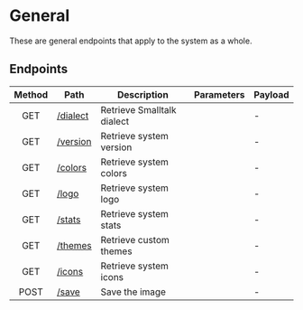# General

These are general endpoints that apply to the system as a whole.

## Endpoints

| Method | Path                       | Description                    | Parameters | Payload |
| :----: | -------------------------- | ------------------------------ | :--------: | ------- |
|  GET   | [/dialect](dialect/get.md) | Retrieve Smalltalk dialect |            | -       |
|  GET   | [/version](version/get.md) | Retrieve system version        |            | -       |
|  GET   | [/colors](colors/get.md)   | Retrieve system colors         |            | -       |
|  GET   | [/logo](logo/get.md)       | Retrieve system logo           |            | -       |
|  GET   | [/stats](stats/get.md)     | Retrieve system stats          |            | -       |
|  GET   | [/themes](themes/get.md)   | Retrieve custom themes         |            | -       |
|  GET   | [/icons](icons/get.md)     | Retrieve system icons          |            | -       |
|  POST  | [/save](save/post.md)      | Save the image                 |            | -       |

